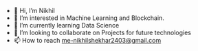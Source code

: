 - 👋 Hi, I’m Nikhil
- 👀 I’m interested in Machine Learning and Blockchain.
- 🌱 I’m currently learning Data Science
- 💞️ I’m looking to collaborate on Projects for future technologies
- 📫 How to reach me-nikhilshekhar2403@gmail.com

<!---
nikhil-js/nikhil-js is a ✨ special ✨ repository because its `README.md` (this file) appears on your GitHub profile.
You can click the Preview link to take a look at your changes.
--->
